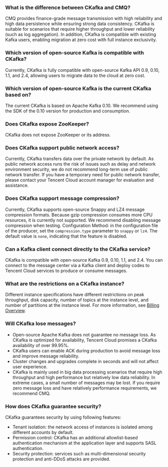 ### What is the difference between CKafka and CMQ?
CMQ provides finance-grade message transmission with high reliability and high data persistence while ensuring strong data consistency.
CKafka is suitable for scenarios that require higher throughput and lower reliability (such as log aggregation). In addition, CKafka is compatible with existing Kafka users, enabling migration at zero cost with full instance exclusivity.

### Which version of open-source Kafka is compatible with CKafka?
Currently, CKafka is fully compatible with open-source Kafka API 0.9, 0.10, 1.1, and 2.4, allowing users to migrate data to the cloud at zero cost.

### Which version of open-source Kafka is the current CKafka based on?
The current CKafka is based on Apache Kafka 0.10. We recommend using the SDK of the 0.10 version for production and consumption.

### Does CKafka expose ZooKeeper?
CKafka does not expose ZooKeeper or its address.

### Does CKafka support public network access?
Currently, CKafka transfers data over the private network by default. As public network access runs the risk of issues such as delay and network environment security, we do not recommend long-term use of public network transfer.
If you have a temporary need for public network transfer, please contact your Tencent Cloud account manager for evaluation and assistance.

### Does CKafka support message compression?
Currently, CKafka supports open-source Snappy and LZ4 message compression formats. Because gzip compression consumes more CPU resources, it is currently not supported.
We recommend disabling message compression when testing.
Configuration Method: in the configuration file of the producer, set the `compression.type` parameter to `snappy` or `lz4`. The default value is `none`, indicating that the feature is disabled.


### Can a Kafka client connect directly to the CKafka service?
CKafka is compatible with open-source Kafka 0.9, 0.10, 1.1, and 2.4. You can connect to the message center via a Kafka client and deploy codes to Tencent Cloud services to produce or consume messages.

### What are the restrictions on a CKafka instance?
Different instance specifications have different restrictions on peak throughput, disk capacity, number of topics at the instance level, and number of partitions at the instance level. For more information, see [Billing Overview](https://intl.cloud.tencent.com/document/product/597/11745).




### Will CKafka lose messages?
- Open-source Apache Kafka does not guarantee no message loss. As CKafka is optimized for availability, Tencent Cloud promises a CKafka availability of over 99.95%.
- CKafka users can enable ACK during production to avoid message loss and improve message reliability.
- Cluster changes and upgrades complete in seconds and will not affect user experience.
- CKafka is mainly used in big data processing scenarios that require high throughput and high performance but relatively low data reliability. In extreme cases, a small number of messages may be lost. If you require zero message loss and have relatively performance requirements, we recommend CMQ.


### How does CKafka guarantee security?
CKafka guarantees security by using following features:
- Tenant isolation: the network access of instances is isolated among different accounts by default.
- Permission control: CKafka has an additional allowlist-based authentication mechanism at the application layer and supports SASL authentication.
- Security protection: services such as multi-dimensional security protection and anti-DDoS attacks are provided.
